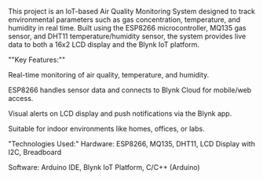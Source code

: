 This project is an IoT-based Air Quality Monitoring System designed to track environmental parameters such as gas concentration, temperature, and humidity in real time. Built using the ESP8266 microcontroller, MQ135 gas sensor, and DHT11 temperature/humidity sensor, the system provides live data to both a 16x2 LCD display and the Blynk IoT platform.

""Key Features:""

Real-time monitoring of air quality, temperature, and humidity.

ESP8266 handles sensor data and connects to Blynk Cloud for mobile/web access.

Visual alerts on LCD display and push notifications via the Blynk app.

Suitable for indoor environments like homes, offices, or labs.

"Technologies Used:"
Hardware: ESP8266, MQ135, DHT11, LCD Display with I2C, Breadboard

Software: Arduino IDE, Blynk IoT Platform, C/C++ (Arduino)
